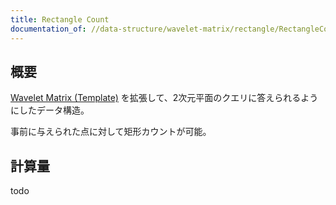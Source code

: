 ```yaml
---
title: Rectangle Count
documentation_of: //data-structure/wavelet-matrix/rectangle/RectangleCount.hpp
---
```


## 概要

[Wavelet Matrix (Template)](../data-structure/wavelet-matrix/WaveletMatrixTemplate.hpp) を拡張して、2次元平面のクエリに答えられるようにしたデータ構造。

事前に与えられた点に対して矩形カウントが可能。

## 計算量
todo